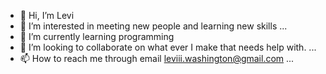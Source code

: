 - 👋 Hi, I’m Levi 
- 👀 I’m interested in meeting new people and learning new skills ...
- 🌱 I’m currently learning programming 
- 💞️ I’m looking to collaborate on what ever I make that needs help with. ...
- 📫 How to reach me through email leviii.washington@gmail.com ...

<!---
levicapital/levicapital is a ✨ special ✨ repository because its `README.md` (this file) appears on your GitHub profile.
You can click the Preview link to take a look at your changes.
--->
